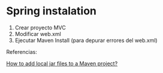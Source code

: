 # Spring instalation

1. Crear proyecto MVC
2. Modificar web.xml
3. Ejecutar Maven Install (para depurar errores del web.xml)

Referencias:

[How to add local jar files to a Maven project?](https://medium.com/@haroldfinch01/how-to-add-local-jar-files-to-a-maven-project-2d05a63e72c1)
